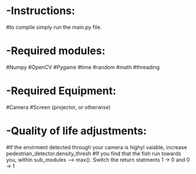 # -Instructions:
#to compile simply run the main.py file.

# -Required modules:
#Numpy
#OpenCV
#Pygame
#time
#random
#math
#threading
  
# -Required Equipment:
#Camera
#Screen (projector, or otherwise)
  
# -Quality of life adjustments:
#If the envirment detected through your camera is highyl vaiable, increase pedestrian_detector.density_thresh
#If you find that the fish run towards you, within sub_modules --> max(). Switch the return statments 1 -> 0 and 0 -> 1
